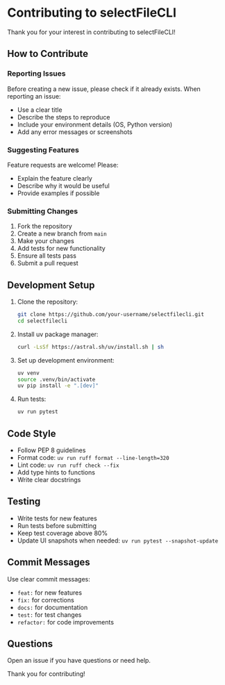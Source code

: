 # Contributing to selectFileCLI

Thank you for your interest in contributing to selectFileCLI!

## How to Contribute

### Reporting Issues

Before creating a new issue, please check if it already exists. When reporting an issue:

- Use a clear title
- Describe the steps to reproduce
- Include your environment details (OS, Python version)
- Add any error messages or screenshots

### Suggesting Features

Feature requests are welcome! Please:

- Explain the feature clearly
- Describe why it would be useful
- Provide examples if possible

### Submitting Changes

1. Fork the repository
2. Create a new branch from `main`
3. Make your changes
4. Add tests for new functionality
5. Ensure all tests pass
6. Submit a pull request

## Development Setup

1. Clone the repository:
   ```bash
   git clone https://github.com/your-username/selectfilecli.git
   cd selectfilecli
   ```

2. Install uv package manager:
   ```bash
   curl -LsSf https://astral.sh/uv/install.sh | sh
   ```

3. Set up development environment:
   ```bash
   uv venv
   source .venv/bin/activate
   uv pip install -e ".[dev]"
   ```

4. Run tests:
   ```bash
   uv run pytest
   ```

## Code Style

- Follow PEP 8 guidelines
- Format code: `uv run ruff format --line-length=320`
- Lint code: `uv run ruff check --fix`
- Add type hints to functions
- Write clear docstrings

## Testing

- Write tests for new features
- Run tests before submitting
- Keep test coverage above 80%
- Update UI snapshots when needed: `uv run pytest --snapshot-update`

## Commit Messages

Use clear commit messages:
- `feat:` for new features
- `fix:` for corrections
- `docs:` for documentation
- `test:` for test changes
- `refactor:` for code improvements

## Questions

Open an issue if you have questions or need help.

Thank you for contributing!